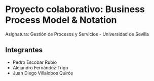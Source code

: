 # Proyecto colaborativo: Business Process Model & Notation
Asignatura: Gestión de Procesos y Servicios - Universidad de Sevilla

## Integrantes
- Pedro Escobar Rubio
- Alejandro Fernández Trigo
- Juan Diego Villalobos Quirós
